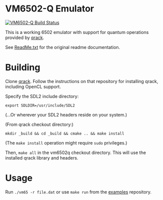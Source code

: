 # VM6502-Q Emulator

[![VM6502-Q Build Status](https://api.travis-ci.org/vm6502q/vm6502q.svg?branch=master)](https://travis-ci.org/vm6502q/vm6502q/builds)

This is a working 6502 emulator with support for quantum operations provided by [qrack](https://github.org/vm6502q/qrack).

See [ReadMe.txt](https://github.com/vm6502q/vm6502q/blob/master/ReadMe.txt) for the original readme documentation.

# Building

Clone [qrack](https://github.org/vm6502q/qrack). Follow the instructions on that repository for installing qrack, including OpenCL support.

Specify the SDL2 include directory:

`export SDLDIR=/usr/include/SDL2`

(...Or wherever your SDL2 headers reside on your system.)

(From qrack checkout directory:)

`mkdir _build && cd _build && cmake .. && make install`

(The `make install` operation might require `sudo` privileges.)

Then, `make all` in the vm6502q checkout directory. This will use the installed qrack library and headers.

# Usage

Run `./vm65 -r file.dat` or use `make run` from the [examples](https://github.com/vm6502q/examples) repository.
